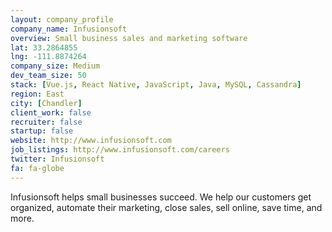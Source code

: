 ```yaml
---
layout: company_profile
company_name: Infusionsoft
overview: Small business sales and marketing software
lat: 33.2864855
lng: -111.8874264
company_size: Medium
dev_team_size: 50
stack: [Vue.js, React Native, JavaScript, Java, MySQL, Cassandra]
region: East
city: [Chandler]
client_work: false
recruiter: false
startup: false
website: http://www.infusionsoft.com
job_listings: http://www.infusionsoft.com/careers
twitter: Infusionsoft
fa: fa-globe
---
```


Infusionsoft helps small businesses succeed. We help our customers get organized, automate their marketing, close sales, sell online, save time, and more.
